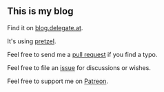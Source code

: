 ## This is my blog

Find it on [blog.delegate.at](http://blog.delegate.at).

It's using [pretzel](https://github.com/Code52/pretzel).

Feel free to send me a [pull request](https://github.com/biohazard999/Scissors.Blog/pulls) if you find a typo.

Feel free to file an [issue](https://github.com/biohazard999/Scissors.Blog/issues) for discussions or wishes.

Feel free to support me on [Patreon](https://www.patreon.com/biohaz999).